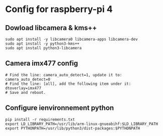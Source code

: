 # Config for raspberry-pi 4

## Dowload libcamera & kms++
```shell
sudo apt install -y libcamera0 libcamera-apps libcamera-dev
sudo apt install -y python3-kms++
sudo apt install python3-libcamera
```

## Camera imx477 config
```shell
# Find the line: camera_auto_detect=1, update it to:
camera_auto_detect=0
# Find the line: [all], add the following item under it:
dtoverlay=imx477
# Save and reboot.
```

##  Configure ienvironnement python
```shell
pip install -r requirements.txt
export LD_LIBRARY_PATH=/usr/lib/arm-linux-gnueabihf:$LD_LIBRARY_PATH
export PYTHONPATH=/usr/lib/python3/dist-packages:$PYTHONPATH
```
